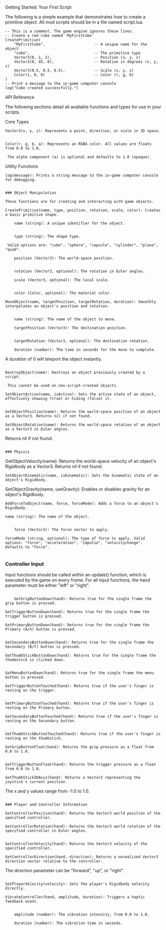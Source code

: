 Getting Started: Your First Script

The following is a simple example that demonstrates how to create a primitive object. All mod scripts should be in a file named script.lua.

```
-- This is a comment. The game engine ignores these lines.
-- Create a red cube named 'MyFirstCube'
CreatePrimitive(
    "MyFirstCube",                      -- A unique name for the object
    "cube",                             -- The primitive type
    Vector3(0, 1, 2),                   -- Position (x, y, z)
    Vector3(0, 45, 0),                  -- Rotation in degrees (x, y, z)
    Vector3(0.5, 0.5, 0.5),             -- Scale (x, y, z)
    Color(1, 0, 0)                      -- Color (r, g, b)
)
-- Print a message to the in-game computer console
log("Cube created successfully.")
```

API Reference

The following sections detail all available functions and types for use in your scripts.

Core Types

    Vector3(x, y, z): Represents a point, direction, or scale in 3D space.
```

Color(r, g, b, a): Represents an RGBA color. All values are floats from 0.0 to 1.0.

 The alpha component (a) is optional and defaults to 1.0 (opaque).

```

Utility Functions

    log(message): Prints a string message to the in-game computer console for debugging.
```

### Object Manipulation

These functions are for creating and interacting with game objects.

CreatePrimitive(name, type, position, rotation, scale, color): Creates a basic primitive shape.

```

        name (string): A unique identifier for the object.
```

    type (string): The shape type.

 Valid options are: "cube", "sphere", "capsule", "cylinder", "plane", "quad".

```

        position (Vector3): The world-space position.
```

    rotation (Vector3, optional): The rotation in Euler angles.

```

        scale (Vector3, optional): The local scale.
```

    color (Color, optional): The material color.

```

    MoveObject(name, targetPosition, targetRotation, duration): Smoothly interpolates an object's position and rotation.
```

    name (string): The name of the object to move.

```

        targetPosition (Vector3): The destination position.
```

    targetRotation (Vector3, optional): The destination rotation.

```

        duration (number): The time in seconds for the move to complete.
 A duration of 0 will teleport the object instantly.
```

DestroyObject(name): Destroys an object previously created by a script.

 This cannot be used on non-script-created objects.

```

    SetObjectActive(name, isActive): Sets the active state of an object, effectively showing (true) or hiding (false) it.
```

GetObjectPosition(name): Returns the world-space position of an object as a Vector3. Returns nil if not found.

```

    GetObjectRotation(name): Returns the world-space rotation of an object as a Vector3 in Euler angles.
 Returns nil if not found.
```

### Physics
```
GetObjectVelocity(name): Returns the world-space velocity of an object's Rigidbody as a Vector3. Returns nil if not found.

```
SetObjectKinematic(name, isKinematic): Sets the kinematic state of an object's Rigidbody.

```
SetObjectGravity(name, useGravity): Enables or disables gravity for an object's Rigidbody.

```
AddForceToObject(name, force, forceMode): Adds a force to an object's Rigidbody.
```

    name (string): The name of the object.
```

    force (Vector3): The force vector to apply.

```
    forceMode (string, optional): The type of force to apply. Valid options: "force", "acceleration", "impulse", "velocitychange". Defaults to "force".
```
```
### Controller Input

Input functions should be called within an update() function, which is executed by the game on every frame.
 For all input functions, the hand parameter must be either "left" or "right".

```

    GetGripButtonDown(hand): Returns true for the single frame the grip button is pressed.
```
```
GetTriggerButtonDown(hand): Returns true for the single frame the trigger button is pressed.

```

    GetPrimaryButtonDown(hand): Returns true for the single frame the Primary (A/X) button is pressed.
```

GetSecondaryButtonDown(hand): Returns true for the single frame the Secondary (B/Y) button is pressed.

```

    GetThumbStickButtonDown(hand): Returns true for the single frame the thumbstick is clicked down.
```

GetMenuButtonDown(hand): Returns true for the single frame the menu button is pressed.

```

    GetTriggerButtonTouched(hand): Returns true if the user's finger is resting on the trigger.
```

GetPrimaryButtonTouched(hand): Returns true if the user's finger is resting on the Primary button.

```

    GetSecondaryButtonTouched(hand): Returns true if the user's finger is resting on the Secondary button.
```

GetThumbStickButtonTouched(hand): Returns true if the user's finger is resting on the thumbstick.

```

    GetGripButtonFloat(hand): Returns the grip pressure as a float from 0.0 to 1.0.
```

GetTriggerButtonFloat(hand): Returns the trigger pressure as a float from 0.0 to 1.0.

```

    GetThumbStick2DAxis(hand): Returns a Vector2 representing the joystick's current position.
 The x and y values range from -1.0 to 1.0.
```

### Player and Controller Information

GetControllerPosition(hand): Returns the Vector3 world position of the specified controller.

```

    GetControllerRotation(hand): Returns the Vector3 world rotation of the specified controller in Euler angles.
```

GetControllerVelocity(hand): Returns the Vector3 velocity of the specified controller.

```

    GetControllerDirection(hand, direction): Returns a normalized Vector3 direction vector relative to the controller.
 The direction parameter can be "forward", "up", or "right".
```

SetPlayerVelocity(velocity): Sets the player's Rigidbody velocity directly.

```

    VibrateController(hand, amplitude, duration): Triggers a haptic feedback event.
```

    amplitude (number): The vibration intensity, from 0.0 to 1.0.

```

        duration (number): The vibration time in seconds.
```

